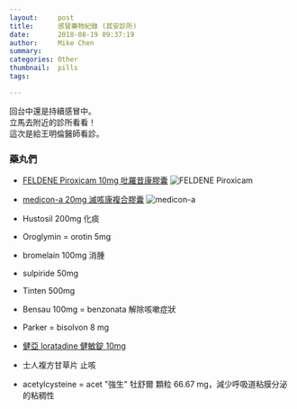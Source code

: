 ```yaml
---
layout:     post
title:      感冒藥物紀錄 (其安診所)
date:       2018-08-19 09:37:19
author:     Mike Chen
summary:    
categories: Other
thumbnail:  pills
tags:

---
```


回台中還是持續感冒中。<br>
立馬去附近的診所看看！<br>
這次是給王明倫醫師看診。

### 藥丸們

* [FELDENE Piroxicam 10mg 吡羅昔康膠囊](http://www.229877.com/article/2011/1215/28031.html)
![FELDENE Piroxicam](https://i.imgur.com/scDf3rF.png)

* [medicon-a 20mg 滅咳康複合膠囊](https://drugs.olc.tw/drugs/view/549293d5-fec8-456b-84e7-1cffd38a10d1)
![medicon-a](https://drugs.olc.tw/img/drugs/54a2d986/54a2d986-ddbc-4137-a86d-4a63d38a10d1.jpg)

* Hustosil 200mg 化痰

* Oroglymin = orotin 5mg

* bromelain 100mg 消腫

* sulpiride 50mg

* Tinten 500mg

* Bensau 100mg = benzonata 解除咳嗽症狀

* Parker = bisolvon 8 mg

* [健亞 loratadine 健敏錠 10mg](http://www.genovate-bio.com/?p=372)

* 士人複方甘草片 止咳

* acetylcysteine = acet "強生" 牡舒爾 顆粒 66.67 mg，減少呼吸道粘膜分泌的粘稠性

